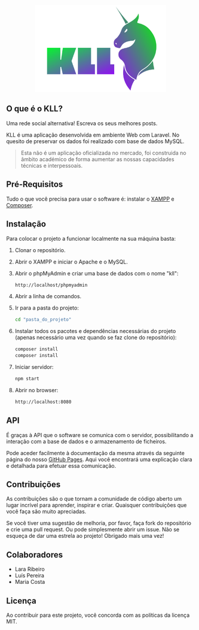 <p align="center"><img width="350" src="public/images/full-logo.png" alt="Logótipo KLL"></p>

## O que é o KLL?

Uma rede social alternativa! Escreva os seus melhores posts.

KLL é uma aplicação desenvolvida em ambiente Web com Laravel. No quesito de preservar os dados foi realizado com base de dados MySQL.

> Esta não é um aplicação oficializada no mercado, foi construida no âmbito académico de forma aumentar as nossas capacidades técnicas e interpessoais.

## Pré-Requisitos

Tudo o que você precisa para usar o software é: instalar o [XAMPP](https://www.apachefriends.org/download.html) e [Composer](https://getcomposer.org/download).

## Instalação

Para colocar o projeto a funcionar localmente na sua máquina basta:

1. Clonar o repositório.

2. Abrir o XAMPP e iniciar o Apache e o MySQL.

3. Abrir o phpMyAdmin e criar uma base de dados com o nome "kll":

    ```sh
    http://localhost/phpmyadmin
    ```

4. Abrir a linha de comandos.

5. Ir para a pasta do projeto:

    ```sh
    cd "pasta_do_projeto"
    ```

6. Instalar todos os pacotes e dependências necessárias do projeto (apenas necessário uma vez quando se faz clone do repositório):

    ```sh
    composer install
    composer install
    ```

7. Iniciar servidor:

    ```sh
    npm start
    ```

8. Abrir no browser:
    ```sh
    http://localhost:8080
    ```

## API

É graças à API que o software se comunica com o servidor, possibilitando a interação com a base de dados e o armazenamento de ficheiros.

Pode aceder facilmente à documentação da mesma através da seguinte página do nosso [GitHub Pages](https://luispereira1999.github.io/picand-go).
Aqui você encontrará uma explicação clara e detalhada para efetuar essa comunicação.

## Contribuições

As contribuições são o que tornam a comunidade de código aberto um lugar incrível para aprender, inspirar e criar. Quaisquer contribuições que você faça são muito apreciadas.

Se você tiver uma sugestão de melhoria, por favor, faça fork do repositório e crie uma pull request. Ou pode simplesmente abrir um issue. Não se esqueça de dar uma estrela ao projeto! Obrigado mais uma vez!

## Colaboradores

-   Lara Ribeiro
-   Luís Pereira
-   Maria Costa

## Licença

Ao contribuir para este projeto, você concorda com as políticas da licença MIT.
